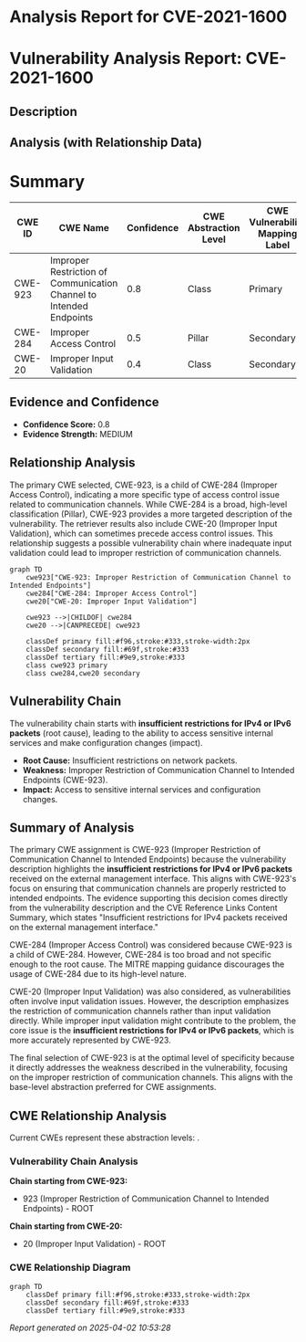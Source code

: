 # Analysis Report for CVE-2021-1600

# Vulnerability Analysis Report: CVE-2021-1600

## Description



## Analysis (with Relationship Data)

# Summary
| CWE ID | CWE Name | Confidence | CWE Abstraction Level | CWE Vulnerability Mapping Label | CWE-Vulnerability Mapping Notes |
|---|---|---|---|---|---|
| CWE-923 | Improper Restriction of Communication Channel to Intended Endpoints | 0.8 | Class | Primary | Allowed-with-Review |
| CWE-284 | Improper Access Control | 0.5 | Pillar | Secondary | Discouraged |
| CWE-20 | Improper Input Validation | 0.4 | Class | Secondary | Discouraged |

## Evidence and Confidence

*   **Confidence Score:** 0.8
*   **Evidence Strength:** MEDIUM

## Relationship Analysis
The primary CWE selected, CWE-923, is a child of CWE-284 (Improper Access Control), indicating a more specific type of access control issue related to communication channels. While CWE-284 is a broad, high-level classification (Pillar), CWE-923 provides a more targeted description of the vulnerability. The retriever results also include CWE-20 (Improper Input Validation), which can sometimes precede access control issues. This relationship suggests a possible vulnerability chain where inadequate input validation could lead to improper restriction of communication channels.

```mermaid
graph TD
    cwe923["CWE-923: Improper Restriction of Communication Channel to Intended Endpoints"]
    cwe284["CWE-284: Improper Access Control"]
    cwe20["CWE-20: Improper Input Validation"]
    
    cwe923 -->|CHILDOF| cwe284
    cwe20 -->|CANPRECEDE| cwe923
    
    classDef primary fill:#f96,stroke:#333,stroke-width:2px
    classDef secondary fill:#69f,stroke:#333
    classDef tertiary fill:#9e9,stroke:#333
    class cwe923 primary
    class cwe284,cwe20 secondary
```

## Vulnerability Chain
The vulnerability chain starts with **insufficient restrictions for IPv4 or IPv6 packets** (root cause), leading to the ability to access sensitive internal services and make configuration changes (impact).

*   **Root Cause:** Insufficient restrictions on network packets.
*   **Weakness:** Improper Restriction of Communication Channel to Intended Endpoints (CWE-923).
*   **Impact:** Access to sensitive internal services and configuration changes.

## Summary of Analysis
The primary CWE assignment is CWE-923 (Improper Restriction of Communication Channel to Intended Endpoints) because the vulnerability description highlights the **insufficient restrictions for IPv4 or IPv6 packets** received on the external management interface. This aligns with CWE-923's focus on ensuring that communication channels are properly restricted to intended endpoints. The evidence supporting this decision comes directly from the vulnerability description and the CVE Reference Links Content Summary, which states "Insufficient restrictions for IPv4 packets received on the external management interface."

CWE-284 (Improper Access Control) was considered because CWE-923 is a child of CWE-284. However, CWE-284 is too broad and not specific enough to the root cause. The MITRE mapping guidance discourages the usage of CWE-284 due to its high-level nature.

CWE-20 (Improper Input Validation) was also considered, as vulnerabilities often involve input validation issues. However, the description emphasizes the restriction of communication channels rather than input validation directly. While improper input validation might contribute to the problem, the core issue is the **insufficient restrictions for IPv4 or IPv6 packets**, which is more accurately represented by CWE-923.

The final selection of CWE-923 is at the optimal level of specificity because it directly addresses the weakness described in the vulnerability, focusing on the improper restriction of communication channels. This aligns with the base-level abstraction preferred for CWE assignments.


## CWE Relationship Analysis

Current CWEs represent these abstraction levels: .


### Vulnerability Chain Analysis

**Chain starting from CWE-923:**
- 923 (Improper Restriction of Communication Channel to Intended Endpoints) - ROOT


**Chain starting from CWE-20:**
- 20 (Improper Input Validation) - ROOT



### CWE Relationship Diagram

```mermaid
graph TD
    classDef primary fill:#f96,stroke:#333,stroke-width:2px
    classDef secondary fill:#69f,stroke:#333
    classDef tertiary fill:#9e9,stroke:#333
```



*Report generated on 2025-04-02 10:53:28*
